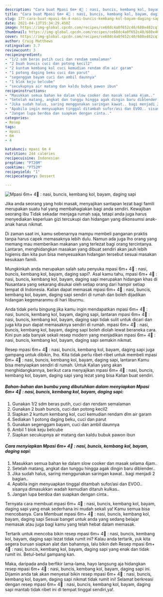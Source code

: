 ```yaml
---
description: "Cara buat Mpasi 6m+ 4🌟 : nasi, buncis, kembang kol, bayam, daging sapi Sederhana dan Mudah Dibuat"
title: "Cara buat Mpasi 6m+ 4🌟 : nasi, buncis, kembang kol, bayam, daging sapi Sederhana dan Mudah Dibuat"
slug: 177-cara-buat-mpasi-6m-4-nasi-buncis-kembang-kol-bayam-daging-sapi-sederhana-dan-mudah-dibuat
date: 2021-04-13T15:34:29.450Z
image: https://img-global.cpcdn.com/recipes/ce68dc4a0f652c40/680x482cq70/mpasi-6m-4🌟-nasi-buncis-kembang-kol-bayam-daging-sapi-foto-resep-utama.jpg
thumbnail: https://img-global.cpcdn.com/recipes/ce68dc4a0f652c40/680x482cq70/mpasi-6m-4🌟-nasi-buncis-kembang-kol-bayam-daging-sapi-foto-resep-utama.jpg
cover: https://img-global.cpcdn.com/recipes/ce68dc4a0f652c40/680x482cq70/mpasi-6m-4🌟-nasi-buncis-kembang-kol-bayam-daging-sapi-foto-resep-utama.jpg
author: Craig Matthews
ratingvalue: 3.7
reviewcount: 3
recipeingredient:
- "1/2 sdm beras putih cuci dan rendam semalaman"
- "2 buah buncis cuci dan potong kecil2"
- "2 kuntum kembang kol cuci kemudian rendam dlm air garam"
- "1 potong daging beku cuci dan parut"
- "segenggam bayam cuci dan ambil daunnya"
- "1 blok keju belcube"
- "secukupnya air matang dan kaldu bubuk pawon ibun"
recipeinstructions:
- "Masukkan semua bahan ke dalam slow cooker dan masak selama 4jam.."
- "Setelah matang, angkat dan tunggu hingga agak dingin baru diblender.."
- "Jika sudah halus, saring menggunakan saringan kawat.. bagi menjadi 2 bagian.."
- "Apabila ingin menyuapkan tinggal ditambah sufor/asi dan EVOO.. sisanya dimasukkan wadah kemudian ditaruh kulkas.."
- "Jangan lupa berdoa dan suapkan dengan cinta.."
categories:
- Resep
tags:
- mpasi
- 6m
- 4

katakunci: mpasi 6m 4 
nutrition: 244 calories
recipecuisine: Indonesian
preptime: "PT20M"
cooktime: "PT52M"
recipeyield: "1"
recipecategory: Dessert

---
```



![Mpasi 6m+ 4🌟 : nasi, buncis, kembang kol, bayam, daging sapi](https://img-global.cpcdn.com/recipes/ce68dc4a0f652c40/680x482cq70/mpasi-6m-4🌟-nasi-buncis-kembang-kol-bayam-daging-sapi-foto-resep-utama.jpg)

Jika anda seorang yang hobi masak, menyajikan santapan lezat bagi famili merupakan suatu hal yang membahagiakan bagi anda sendiri. Kewajiban seorang ibu Tidak sekadar menjaga rumah saja, tetapi anda juga harus menyediakan keperluan gizi tercukupi dan hidangan yang dikonsumsi anak-anak harus nikmat.

Di zaman  saat ini, kamu sebenarnya mampu membeli panganan praktis tanpa harus capek memasaknya lebih dulu. Namun ada juga lho orang yang memang mau memberikan makanan yang terlezat bagi orang tercintanya. Lantaran, menghidangkan masakan yang dibuat sendiri akan jauh lebih higienis dan kita pun bisa menyesuaikan hidangan tersebut sesuai masakan kesukaan famili. 



Mungkinkah anda merupakan salah satu penyuka mpasi 6m+ 4🌟 : nasi, buncis, kembang kol, bayam, daging sapi?. Asal kamu tahu, mpasi 6m+ 4🌟 : nasi, buncis, kembang kol, bayam, daging sapi merupakan hidangan khas di Nusantara yang sekarang disukai oleh setiap orang dari hampir setiap tempat di Indonesia. Kalian dapat memasak mpasi 6m+ 4🌟 : nasi, buncis, kembang kol, bayam, daging sapi sendiri di rumah dan boleh dijadikan hidangan kegemaranmu di hari liburmu.

Anda tidak perlu bingung jika kamu ingin mendapatkan mpasi 6m+ 4🌟 : nasi, buncis, kembang kol, bayam, daging sapi, lantaran mpasi 6m+ 4🌟 : nasi, buncis, kembang kol, bayam, daging sapi tidak sulit untuk dicari dan juga kita pun dapat memasaknya sendiri di rumah. mpasi 6m+ 4🌟 : nasi, buncis, kembang kol, bayam, daging sapi boleh diolah lewat beraneka cara. Kini pun ada banyak sekali resep modern yang menjadikan mpasi 6m+ 4🌟 : nasi, buncis, kembang kol, bayam, daging sapi semakin nikmat.

Resep mpasi 6m+ 4🌟 : nasi, buncis, kembang kol, bayam, daging sapi juga gampang untuk dibikin, lho. Kita tidak perlu ribet-ribet untuk membeli mpasi 6m+ 4🌟 : nasi, buncis, kembang kol, bayam, daging sapi, lantaran Kamu bisa menyiapkan sendiri di rumah. Untuk Kalian yang akan menghidangkannya, berikut cara menyajikan mpasi 6m+ 4🌟 : nasi, buncis, kembang kol, bayam, daging sapi yang lezat yang bisa Kalian buat sendiri.

<!--inarticleads1-->

##### Bahan-bahan dan bumbu yang dibutuhkan dalam menyiapkan Mpasi 6m+ 4🌟 : nasi, buncis, kembang kol, bayam, daging sapi:

1. Gunakan 1/2 sdm beras putih, cuci dan rendam semalaman
1. Gunakan 2 buah buncis, cuci dan potong kecil2
1. Siapkan 2 kuntum kembang kol, cuci kemudian rendam dlm air garam
1. Sediakan 1 potong daging beku, cuci dan parut
1. Gunakan segenggam bayam, cuci dan ambil daunnya
1. Ambil 1 blok keju belcube
1. Siapkan secukupnya air matang dan kaldu bubuk pawon ibun




<!--inarticleads2-->

##### Cara menyiapkan Mpasi 6m+ 4🌟 : nasi, buncis, kembang kol, bayam, daging sapi:

1. Masukkan semua bahan ke dalam slow cooker dan masak selama 4jam..
1. Setelah matang, angkat dan tunggu hingga agak dingin baru diblender..
1. Jika sudah halus, saring menggunakan saringan kawat.. bagi menjadi 2 bagian..
1. Apabila ingin menyuapkan tinggal ditambah sufor/asi dan EVOO.. sisanya dimasukkan wadah kemudian ditaruh kulkas..
1. Jangan lupa berdoa dan suapkan dengan cinta..




Ternyata cara membuat mpasi 6m+ 4🌟 : nasi, buncis, kembang kol, bayam, daging sapi yang enak sederhana ini mudah sekali ya! Kamu semua bisa mencobanya. Cara Membuat mpasi 6m+ 4🌟 : nasi, buncis, kembang kol, bayam, daging sapi Sesuai banget untuk anda yang sedang belajar memasak atau juga bagi kamu yang telah hebat dalam memasak.

Tertarik untuk mencoba bikin resep mpasi 6m+ 4🌟 : nasi, buncis, kembang kol, bayam, daging sapi lezat tidak rumit ini? Kalau anda tertarik, yuk kita segera buruan siapkan alat dan bahannya, lalu bikin deh Resep mpasi 6m+ 4🌟 : nasi, buncis, kembang kol, bayam, daging sapi yang enak dan tidak rumit ini. Betul-betul gampang kan. 

Maka, daripada anda berfikir lama-lama, hayo langsung aja hidangkan resep mpasi 6m+ 4🌟 : nasi, buncis, kembang kol, bayam, daging sapi ini. Dijamin anda tak akan menyesal bikin resep mpasi 6m+ 4🌟 : nasi, buncis, kembang kol, bayam, daging sapi nikmat tidak rumit ini! Selamat berkreasi dengan resep mpasi 6m+ 4🌟 : nasi, buncis, kembang kol, bayam, daging sapi mantab tidak ribet ini di tempat tinggal sendiri,ya!.

